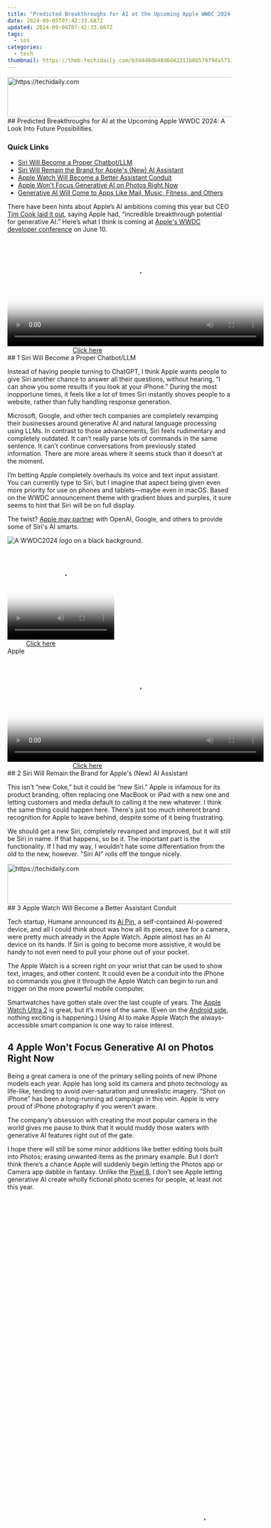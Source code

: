 ```yaml
---
title: "Predicted Breakthroughs for AI at the Upcoming Apple WWDC 2024: A Look Into Future Possibilities."
date: 2024-09-05T07:42:33.687Z
updated: 2024-09-06T07:42:33.687Z
tags:
  - ios
categories:
  - tech
thumbnail: https://thmb.techidaily.com/b344d8db48d6d42211b0b57079da5753b23f49ded262febe57a071aa1b9c893a.jpg
---
```


<!-- affiliate ads begin -->
<a href="https://aligracehair.sjv.io/c/5597632/1975821/19272" target="_top" id="1975821">
  <img src="//a.impactradius-go.com/display-ad/19272-1975821" border="0" alt="https://techidaily.com" width="728" height="90"/>
</a>
<img height="0" width="0" src="https://aligracehair.sjv.io/i/5597632/1975821/19272" style="position:absolute;visibility:hidden;" border="0" />
<!-- affiliate ads end -->
## Predicted Breakthroughs for AI at the Upcoming Apple WWDC 2024: A Look Into Future Possibilities.

### Quick Links

* [Siri Will Become a Proper Chatbot/LLM](https://win-dash.techidaily.com/usb-audio-device-troubleshooting-how-to-refresh-drivers-on-windows-versions-11-10-and-7/)
* [Siri Will Remain the Brand for Apple's (New) AI Assistant](https://www.howtogeek.com/predictions-for-apple-ai-announcements-at-wwdc/#siri-will-remain-the-brand-for-apple-39-s-new-ai-assistant)
* [Apple Watch Will Become a Better Assistant Conduit](https://visual-screen-recording.techidaily.com/new-in-2024-stop-quittime-video-capture-procedures/)
* [Apple Won't Focus Generative AI on Photos Right Now](https://some-guidance.techidaily.com/2024-approved-unleashing-creativity-full-scale-review-of-toolwizs-photography-app/)
* [Generative AI Will Come to Apps Like Mail, Music, Fitness, and Others](https://facebook-video-share.techidaily.com/new-in-2024-affordable-mic-picks-for-aspiring-yt-bands/)

 There have been hints about Apple’s AI ambitions coming this year but CEO [Tim Cook laid it out](https://www.reuters.com/technology/apple-shareholders-reject-ai-disclosure-proposal-2024-02-28/), saying Apple had, “incredible breakthrough potential for generative AI.” Here’s what I think is coming at [Apple's WWDC developer conference](https://youtube-video-recordings.techidaily.com/charting-the-course-to-earnings-with-youtube-videos-for-2024/) on June 10.

<!-- affiliate ads begin -->
<span id="1983553">
					<video width="576" height="240" style="cursor:pointer"
           poster="//a.impactradius-go.com/display-clicktoplayimage/1983553.png"
           onclick="if(!this.playClicked){this.play();this.setAttribute('controls',true);this.playClicked=true;}">
	   <source src="//a.impactradius-go.com/display-ad/22993-1983553">
	   <img src="//a.impactradius-go.com/display-clicktoplayimage/1983553.png" style="border: none; height: 100%; width: 100%; object-fit: contain">
	</video>
	<div style="width:360px;text-align:center"><a href="javascript:window.open(decodeURIComponent('https%3A%2F%2Fhomestyler.sjv.io%2Fc%2F5597632%2F1983553%2F22993'), '_blank');void(0);">Click here</a></div>
</span>
<img height="0" width="0" src="https://imp.pxf.io/i/5597632/1983553/22993" style="position:absolute;visibility:hidden;" border="0" />
<!-- affiliate ads end -->
## 1  Siri Will Become a Proper Chatbot/LLM 

 Instead of having people turning to ChatGPT, I think Apple wants people to give Siri another chance to answer all their questions, without hearing, “I can show you some results if you look at your iPhone.” During the most inopportune times, it feels like a lot of times Siri instantly shoves people to a website, rather than fully handling response generation.

 Microsoft, Google, and other tech companies are completely revamping their businesses around generative AI and natural language processing using LLMs. In contrast to those advancements, Siri feels rudimentary and completely outdated. It can’t really parse lots of commands in the same sentence. It can’t continue conversations from previously stated information. There are more areas where it seems stuck than it doesn’t at the moment.

 I’m betting Apple completely overhauls its voice and text input assistant. You can currently type to Siri, but I imagine that aspect being given even more priority for use on phones and tablets—maybe even in macOS. Based on the WWDC announcement theme with gradient blues and purples, it sure seems to hint that Siri will be on full display.

 The twist? [Apple may partner](https://www.bloomberg.com/news/articles/2024-03-18/apple-in-talks-to-license-google-gemini-for-iphone-ios-18-generative-ai-tools) with OpenAI, Google, and others to provide some of Siri's AI smarts.

![A WWDC2024 logo on a black background.](https://static1.howtogeekimages.com/wordpress/wp-content/uploads/2024/03/wwdc.jpg) 

<!-- affiliate ads begin -->
<span id="1912746">
					<video width="240" height="200" style="cursor:pointer"
           poster="//a.impactradius-go.com/display-clicktoplayimage/1912746.png"
           onclick="if(!this.playClicked){this.play();this.setAttribute('controls',true);this.playClicked=true;}">
	   <source src="//a.impactradius-go.com/display-ad/20231-1912746">
	   <img src="//a.impactradius-go.com/display-clicktoplayimage/1912746.png" style="border: none; height: 100%; width: 100%; object-fit: contain">
	</video>
	<div style="width:150px;text-align:center"><a href="javascript:window.open(decodeURIComponent('https%3A%2F%2Fmindmanager.sjv.io%2Fc%2F5597632%2F1912746%2F20231'), '_blank');void(0);">Click here</a></div>
</span>
<img height="0" width="0" src="https://imp.pxf.io/i/5597632/1912746/20231" style="position:absolute;visibility:hidden;" border="0" />
<!-- affiliate ads end -->
Apple

<!-- affiliate ads begin -->
<span id="1983474">
					<video width="576" height="240" style="cursor:pointer"
           poster="//a.impactradius-go.com/display-clicktoplayimage/1983474.png"
           onclick="if(!this.playClicked){this.play();this.setAttribute('controls',true);this.playClicked=true;}">
	   <source src="//a.impactradius-go.com/display-ad/22993-1983474">
	   <img src="//a.impactradius-go.com/display-clicktoplayimage/1983474.png" style="border: none; height: 100%; width: 100%; object-fit: contain">
	</video>
	<div style="width:360px;text-align:center"><a href="javascript:window.open(decodeURIComponent('https%3A%2F%2Fhomestyler.sjv.io%2Fc%2F5597632%2F1983474%2F22993'), '_blank');void(0);">Click here</a></div>
</span>
<img height="0" width="0" src="https://imp.pxf.io/i/5597632/1983474/22993" style="position:absolute;visibility:hidden;" border="0" />
<!-- affiliate ads end -->
## 2  Siri Will Remain the Brand for Apple's (New) AI Assistant 

 This isn’t “new Coke,” but it could be “new Siri.” Apple is infamous for its product branding, often replacing one MacBook or iPad with a new one and letting customers and media default to calling it the new whatever. I think the same thing could happen here. There's just too much inherent brand recognition for Apple to leave behind, despite some of it being frustrating.

 We should get a new Siri, completely revamped and improved, but it will still be Siri in name. If that happens, so be it. The important part is the functionality. If I had my way, I wouldn’t hate some differentiation from the old to the new, however. "Siri AI" rolls off the tongue nicely.

<!-- affiliate ads begin -->
<a href="https://laganoo.pxf.io/c/5597632/1528703/16446" target="_top" id="1528703">
  <img src="//a.impactradius-go.com/display-ad/16446-1528703" border="0" alt="https://techidaily.com" width="728" height="90"/>
</a>
<img height="0" width="0" src="https://laganoo.pxf.io/i/5597632/1528703/16446" style="position:absolute;visibility:hidden;" border="0" />
<!-- affiliate ads end -->
## 3  Apple Watch Will Become a Better Assistant Conduit 

 Tech startup, Humane announced its [Ai Pin](https://extra-support.techidaily.com/navigating-finances-in-your-podcast-journey-for-2024/), a self-contained AI-powered device, and all I could think about was how all its pieces, save for a camera, were pretty much already in the Apple Watch. Apple almost has an AI device on its hands. If Siri is going to become more assistive, it would be handy to not even need to pull your phone out of your pocket.

 The Apple Watch is a screen right on your wrist that can be used to show text, images, and other content. It could even be a conduit into the iPhone so commands you give it through the Apple Watch can begin to run and trigger on the more powerful mobile computer.

 Smartwatches have gotten stale over the last couple of years. The [Apple Watch Ultra 2](https://youtube-help.techidaily.com/new-mastering-your-youtube-pinpointing-a-specialized-audience/) is great, but it’s more of the same. (Even on the [Android side](https://extra-hints.techidaily.com/2024-approved-anonymity-achieved-simplified-strategies-to-pixelate-photos/), nothing exciting is happening.) Using AI to make Apple Watch the always-accessible smart companion is one way to raise interest.

## 4  Apple Won't Focus Generative AI on Photos Right Now 

 Being a great camera is one of the primary selling points of new iPhone models each year. Apple has long sold its camera and photo technology as life-like, tending to avoid over-saturation and unrealistic imagery. “Shot on iPhone” has been a long-running ad campaign in this vein. Apple is very proud of iPhone photography if you weren't aware.

 The company’s obsession with creating the most popular camera in the world gives me pause to think that it would muddy those waters with generative AI features right out of the gate.

 I hope there will still be some minor additions like better editing tools built into Photos; erasing unwanted items as the primary example. But I don’t think there’s a chance Apple will suddenly begin letting the Photos app or Camera app dabble in fantasy. Unlike the [Pixel 8](https://youtube-tips.techidaily.com/24-simple-guide-youtube-to-mp3-on-mac/), I don’t see Apple letting generative AI create wholly fictional photo scenes for people, at least not this year.

<!-- affiliate ads begin -->
<span id="1424533">
					<video width="864" height="1536" style="cursor:pointer"
           poster="//a.impactradius-go.com/display-clicktoplayimage/1424533.png"
           onclick="if(!this.playClicked){this.play();this.setAttribute('controls',true);this.playClicked=true;}">
	   <source src="//a.impactradius-go.com/display-ad/16446-1424533">
	   <img src="//a.impactradius-go.com/display-clicktoplayimage/1424533.png" style="border: none; height: 100%; width: 100%; object-fit: contain">
	</video>
	<div style="width:540px;text-align:center"><a href="javascript:window.open(decodeURIComponent('https%3A%2F%2Flaganoo.pxf.io%2Fc%2F5597632%2F1424533%2F16446'), '_blank');void(0);">Click here</a></div>
</span>
<img height="0" width="0" src="https://imp.pxf.io/i/5597632/1424533/16446" style="position:absolute;visibility:hidden;" border="0" />
<!-- affiliate ads end -->
## 5  Generative AI Will Come to Apps Like Mail, Music, Fitness, and Others 

 Instead of shoving AI into Photos immediately, I think Apple will spend its time injecting other, more unexpected, apps full of artificial intelligence.

 Apple Music could be much better at creating smart playlists. “Hey Siri, make a playlist of all the pop-punk songs I’ve listened to more than 10 times this year,” as an example.

 The Fitness app is dying for more personalized recommendations to replace all the generic encouragement it sticks in the main screen area—see [Whoop](https://video-content-creator.techidaily.com/updated-transform-your-videos-free-online-video-quality-improvement-tools/) as a fitness band that incorporates an AI coach.

 The Mail app could benefit from a dose of smarts. Even if a lot of your emails shouldn’t be responded to or written by AI, there are a fair amount of emails that don’t need much thought. They just need a response. I think we'll see a lot of Apple's own apps get some sort of AI features.

 This brings me to an underlying app in all this: [Shortcuts](https://win-solutions.techidaily.com/expert-tips-for-when-you-cant-get-far-cry-6-running-on-your-desktop/). A lot of miscellaneous tasks across iOS can be done using Shortcuts. It’s a powerful utility but remains too niche for its own good (and a mainstream audience). I have a gut feeling that Shortcuts will be used, likely in conjunction with Siri, to let people do almost anything they want across the operating system, just by asking.

 Instead of needing to essentially code a Shortcut, you’ll be able to tell it to do something and a Shortcut will appear, run, and do what you want, even if you don’t really know what the Shortcuts app is or how it works. Because of all these things, at the end of WWDC Apple should come away looking like an AI rockstar, instead of falling behind like it does a few months before its June event.

<ins class="adsbygoogle"
     style="display:block"
     data-ad-format="autorelaxed"
     data-ad-client="ca-pub-7571918770474297"
     data-ad-slot="1223367746"></ins>



<ins class="adsbygoogle"
     style="display:block"
     data-ad-client="ca-pub-7571918770474297"
     data-ad-slot="8358498916"
     data-ad-format="auto"
     data-full-width-responsive="true"></ins>


